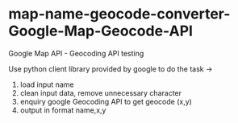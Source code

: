 # map-name-geocode-converter-Google-Map-Geocode-API
Google Map API - Geocoding API testing

 Use python client library provided by google to do the task -> 
1. load input name
2. clean input data, remove unnecessary character 
3. enquiry google Geocoding API to get geocode (x,y)
4. output in format name,x,y
